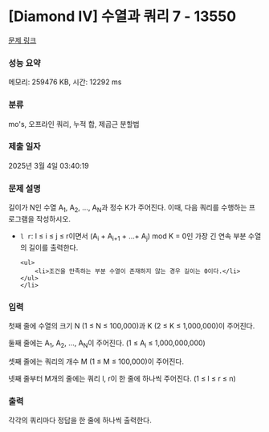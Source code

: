 # [Diamond IV] 수열과 쿼리 7 - 13550 

[문제 링크](https://www.acmicpc.net/problem/13550) 

### 성능 요약

메모리: 259476 KB, 시간: 12292 ms

### 분류

mo's, 오프라인 쿼리, 누적 합, 제곱근 분할법

### 제출 일자

2025년 3월 4일 03:40:19

### 문제 설명

<p>길이가 N인 수열 A<sub>1</sub>, A<sub>2</sub>, ..., A<sub>N</sub>과 정수 K가 주어진다. 이때, 다음 쿼리를 수행하는 프로그램을 작성하시오.</p>

<ul>
	<li><code>l r</code>: l ≤ i ≤ j ≤ r이면서 (A<sub>i</sub> + A<sub>i+1</sub> + ...+ A<sub>j</sub>) mod K = 0인 가장 긴 연속 부분 수열의 길이를 출력한다.

	<ul>
		<li>조건을 만족하는 부분 수열이 존재하지 않는 경우 길이는 0이다.</li>
	</ul>
	</li>
</ul>

### 입력 

 <p>첫째 줄에 수열의 크기 N (1 ≤ N ≤ 100,000)과 K (2 ≤ K ≤ 1,000,000)이 주어진다.</p>

<p>둘째 줄에는 A<sub>1</sub>, A<sub>2</sub>, ..., A<sub>N</sub>이 주어진다. (1 ≤ A<sub>i</sub> ≤ 1,000,000,000)</p>

<p>셋째 줄에는 쿼리의 개수 M (1 ≤ M ≤ 100,000)이 주어진다.</p>

<p>넷째 줄부터 M개의 줄에는 쿼리 l, r이 한 줄에 하나씩 주어진다. (1 ≤ l ≤ r ≤ n)</p>

### 출력 

 <p>각각의 쿼리마다 정답을 한 줄에 하나씩 출력한다.</p>

